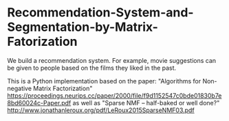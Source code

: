 # Recommendation-System-and-Segmentation-by-Matrix-Fatorization
We build a recommendation system. For example, movie suggestions can be given to people based on the films they liked in the past.

This is a Python implementation based on the paper: "Algorithms for Non-negative Matrix Factorization" https://proceedings.neurips.cc/paper/2000/file/f9d1152547c0bde01830b7e8bd60024c-Paper.pdf
as well as "Sparse NMF – half-baked or well done?" http://www.jonathanleroux.org/pdf/LeRoux2015SparseNMF03.pdf
